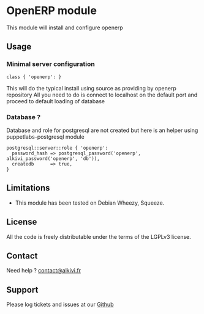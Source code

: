 # OpenERP module

This module will install and configure openerp

## Usage

### Minimal server configuration

```puppet
class { 'openerp': }
```
This will do the typical install using source as providing by openerp repository
All you need to do is connect to localhost on the default port and proceed to default loading of database

### Database ?
Database and role for postgresql are not created but here is an helper using puppetlabs-postgresql module

```puppet
postgresql::server::role { 'openerp':
  password_hash => postgresql_password('openerp', alkivi_password('openerp', 'db')),
  createdb      => true,
}
```

## Limitations

* This module has been tested on Debian Wheezy, Squeeze.

## License

All the code is freely distributable under the terms of the LGPLv3 license.

## Contact

Need help ? contact@alkivi.fr

## Support

Please log tickets and issues at our [Github](https://github.com/alkivi-sas/)
